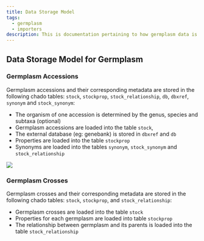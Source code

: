```yaml
---
title: Data Storage Model
tags:
  - germplasm
  - importers
description: This is documentation pertaining to how germplasm data is stored in the Chado database.
---
```


## Data Storage Model for Germplasm

### Germplasm Accessions
Germplasm accessions and their corresponding metadata are stored in the following chado tables: `stock`, `stockprop`, `stock_relationship`, `db`, `dbxref`, `synonym` and `stock_synonym`:

- The organism of one accession is determined by the genus, species and subtaxa (optional)
- Germplasm accessions are loaded into the table `stock`, 
- The external database (eg: genebank) is stored in `dbxref` and `db`
- Properties are loaded into the table `stockprop`
- Synonyms are loaded into the tables `synonym`, `stock_synonym` and `stock_relationship`

![](https://github.com/TripalCultivate/docs/assets/7927760/a4ad840a-a777-4163-812f-5a42f4be306c)


### Germplasm Crosses
Germplasm crosses and their corresponding metadata are stored in the following chado tables: `stock`, `stockprop`, and `stock_relationship`:
  
- Germplasm crosses are loaded into the table `stock`
- Properties for each germplasm are loaded into table `stockprop`
- The relationship between germplasm and its parents is loaded into the table `stock_relationship`
